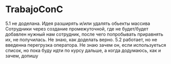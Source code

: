 # TrabajoConC
5.1 не доделана. Идея разширять и/или удалять обьекты массива Сотрудники через создание промежуточной, где не будет/будет добавлен нужный нам сотрудник, после чего попробывать приравнять их, не получилась. Не знаю, как доделать верно.
5.2 работает, но не введенна перегрузка оператора. Не знаю зачем он, если используеться список, но пока буду идти по курсу дальше, а когда додумаюсь, как и зачем, допишу
